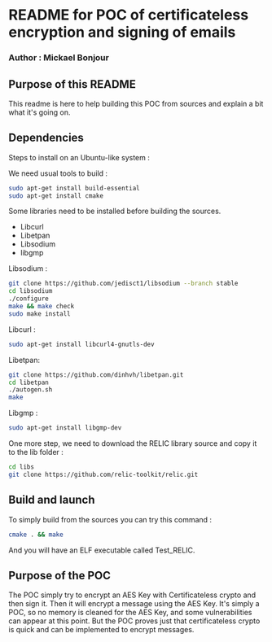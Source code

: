 # README for POC of certificateless encryption and signing of emails
### Author : Mickael Bonjour

## Purpose of this README
This readme is here to help building this POC from sources and explain a bit what it's going on.
## Dependencies
Steps to install on an Ubuntu-like system :

We need usual tools to build :
```bash
sudo apt-get install build-essential
sudo apt-get install cmake
```
Some libraries need to be installed before building the sources.

- Libcurl
- Libetpan
- Libsodium
- libgmp

Libsodium :
```bash
git clone https://github.com/jedisct1/libsodium --branch stable
cd libsodium
./configure
make && make check
sudo make install
```
Libcurl :
```bash
sudo apt-get install libcurl4-gnutls-dev
```
Libetpan:
```bash
git clone https://github.com/dinhvh/libetpan.git
cd libetpan
./autogen.sh
make
```
Libgmp :
```bash
sudo apt-get install libgmp-dev
```

One more step, we need to download the RELIC library source and copy it to the lib folder :
```bash
cd libs
git clone https://github.com/relic-toolkit/relic.git
```
## Build and launch
To simply build from the sources you can try this command :
```bash
cmake . && make
```
And you will have an ELF executable called Test_RELIC.

## Purpose of the POC
The POC simply try to encrypt an AES Key with Certificateless crypto and then sign it.
Then it will encrypt a message using the AES Key. It's simply a POC, so no memory is cleaned for the AES Key, and some vulnerabilities can appear at this point.
But the POC proves just that certificateless crypto is quick and can be implemented to encrypt messages.
